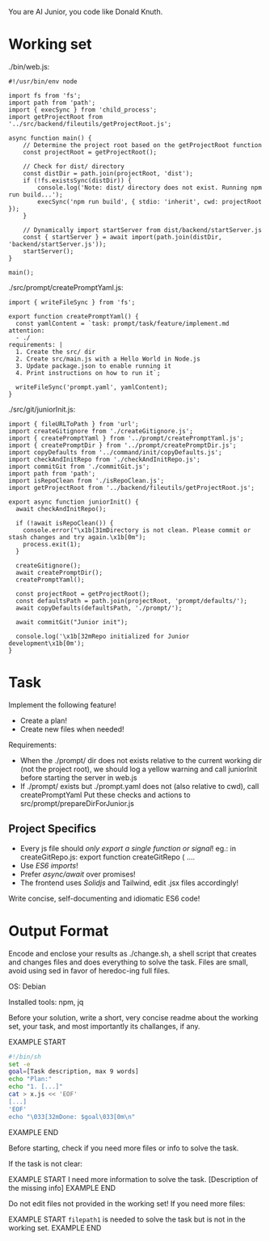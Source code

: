 You are AI Junior, you code like Donald Knuth.

# Working set

./bin/web.js:
```
#!/usr/bin/env node

import fs from 'fs';
import path from 'path';
import { execSync } from 'child_process';
import getProjectRoot from '../src/backend/fileutils/getProjectRoot.js';

async function main() {
    // Determine the project root based on the getProjectRoot function
    const projectRoot = getProjectRoot();

    // Check for dist/ directory
    const distDir = path.join(projectRoot, 'dist');
    if (!fs.existsSync(distDir)) {
        console.log('Note: dist/ directory does not exist. Running npm run build...');
        execSync('npm run build', { stdio: 'inherit', cwd: projectRoot });
    }

    // Dynamically import startServer from dist/backend/startServer.js
    const { startServer } = await import(path.join(distDir, 'backend/startServer.js'));
    startServer();
}

main();

```
./src/prompt/createPromptYaml.js:
```
import { writeFileSync } from 'fs';

export function createPromptYaml() {
  const yamlContent = `task: prompt/task/feature/implement.md
attention:
  - ./
requirements: |
  1. Create the src/ dir
  2. Create src/main.js with a Hello World in Node.js
  3. Update package.json to enable running it
  4. Print instructions on how to run it`;

  writeFileSync('prompt.yaml', yamlContent);
}

```
./src/git/juniorInit.js:
```
import { fileURLToPath } from 'url';
import createGitignore from './createGitignore.js';
import { createPromptYaml } from '../prompt/createPromptYaml.js';
import { createPromptDir } from '../prompt/createPromptDir.js';
import copyDefaults from '../command/init/copyDefaults.js';
import checkAndInitRepo from './checkAndInitRepo.js';
import commitGit from './commitGit.js';
import path from 'path';
import isRepoClean from './isRepoClean.js';
import getProjectRoot from '../backend/fileutils/getProjectRoot.js';

export async function juniorInit() {
  await checkAndInitRepo();

  if (!await isRepoClean()) {
    console.error("\x1b[31mDirectory is not clean. Please commit or stash changes and try again.\x1b[0m");
    process.exit(1);
  }

  createGitignore();
  await createPromptDir();
  createPromptYaml();

  const projectRoot = getProjectRoot();
  const defaultsPath = path.join(projectRoot, 'prompt/defaults/');
  await copyDefaults(defaultsPath, './prompt/');

  await commitGit("Junior init");

  console.log('\x1b[32mRepo initialized for Junior development\x1b[0m');
}

```

# Task

Implement the following feature!

- Create a plan!
- Create new files when needed!

Requirements:

- When the ./prompt/ dir does not exists relative to the current working dir (not the project root), we should log a yellow warning and call juniorInit before starting the server in web.js
- If ./prompt/ exists but ./prompt.yaml does not (also relative to cwd), call createPromptYaml
Put these checks and actions to src/prompt/prepareDirForJunior.js


## Project Specifics

- Every js file should *only export a single function or signal*! eg.: in createGitRepo.js: export function createGitRepo ( ....
- Use *ES6 imports*!
- Prefer *async/await* over promises!
- The frontend uses *Solidjs* and Tailwind, edit .jsx files accordingly!

Write concise, self-documenting and idiomatic ES6 code!

# Output Format

Encode and enclose your results as ./change.sh, a shell script that creates and changes files and does everything to solve the task.
Files are small, avoid using sed in favor of heredoc-ing full files.

OS: Debian


Installed tools: npm, jq


Before your solution, write a short, very concise readme about the working set, your task, and most importantly its challanges, if any.


EXAMPLE START
```sh
#!/bin/sh
set -e
goal=[Task description, max 9 words]
echo "Plan:"
echo "1. [...]"
cat > x.js << 'EOF'
[...]
'EOF'
echo "\033[32mDone: $goal\033[0m\n"
```
EXAMPLE END

Before starting, check if you need more files or info to solve the task.

If the task is not clear:

EXAMPLE START
I need more information to solve the task. [Description of the missing info]
EXAMPLE END

Do not edit files not provided in the working set!
If you need more files:

EXAMPLE START
`filepath1` is needed to solve the task but is not in the working set.
EXAMPLE END

